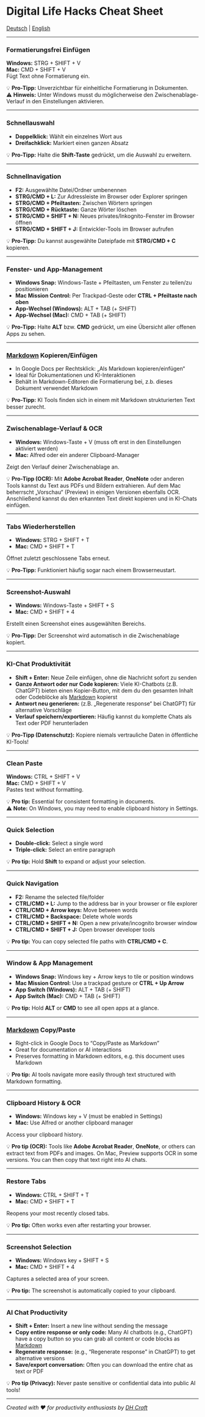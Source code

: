 # Digital Life Hacks Cheat Sheet

[Deutsch](#de) | [English](#en)

---

<a id="de"></a>

### Formatierungsfrei Einfügen
**Windows:** STRG + SHIFT + V  
**Mac:** CMD + SHIFT + V  
Fügt Text ohne Formatierung ein.

💡 **Pro-Tipp:** Unverzichtbar für einheitliche Formatierung in Dokumenten.  
⚠️ **Hinweis:** Unter Windows musst du möglicherweise den Zwischenablage-Verlauf in den Einstellungen aktivieren.

---

### Schnellauswahl
- **Doppelklick:** Wählt ein einzelnes Wort aus  
- **Dreifachklick:** Markiert einen ganzen Absatz  

💡 **Pro-Tipp:** Halte die **Shift-Taste** gedrückt, um die Auswahl zu erweitern.

---

### Schnellnavigation
- **F2:** Ausgewählte Datei/Ordner umbenennen  
- **STRG/CMD + L:** Zur Adressleiste im Browser oder Explorer springen  
- **STRG/CMD + Pfeiltasten:** Zwischen Wörtern springen  
- **STRG/CMD + Rücktaste:** Ganze Wörter löschen  
- **STRG/CMD + SHIFT + N:** Neues privates/Inkognito-Fenster im Browser öffnen  
- **STRG/CMD + SHIFT + J:** Entwickler-Tools im Browser aufrufen

💡 **Pro-Tipp:** Du kannst ausgewählte Dateipfade mit **STRG/CMD + C** kopieren.

---

### Fenster- und App-Management
- **Windows Snap:** Windows-Taste + Pfeiltasten, um Fenster zu teilen/zu positionieren  
- **Mac Mission Control:** Per Trackpad-Geste oder **CTRL + Pfeiltaste nach oben**  
- **App-Wechsel (Windows):** ALT + TAB (+ SHIFT)  
- **App-Wechsel (Mac):** CMD + TAB (+ SHIFT)  

💡 **Pro-Tipp:** Halte **ALT** bzw. **CMD** gedrückt, um eine Übersicht aller offenen Apps zu sehen.

---

### [Markdown](https://www.markdownguide.org/cheat-sheet/) Kopieren/Einfügen
- In Google Docs per Rechtsklick: „Als Markdown kopieren/einfügen“  
- Ideal für Dokumentationen und KI-Interaktionen  
- Behält in Markdown-Editoren die Formatierung bei, z.b. dieses Dokument verwendet Markdown

💡 **Pro-Tipp:** KI Tools finden sich in einem mit Markdown strukturierten Text besser zurecht.

---

### Zwischenablage-Verlauf & OCR
- **Windows:** Windows-Taste + V (muss oft erst in den Einstellungen aktiviert werden)  
- **Mac:** Alfred oder ein anderer Clipboard-Manager

Zeigt den Verlauf deiner Zwischenablage an.

💡 **Pro-Tipp (OCR):** Mit **Adobe Acrobat Reader**, **OneNote** oder anderen Tools kannst du Text aus PDFs und Bildern extrahieren. Auf dem Mac beherrscht „Vorschau“ (Preview) in einigen Versionen ebenfalls OCR. Anschließend kannst du den erkannten Text direkt kopieren und in KI-Chats einfügen.

---

### Tabs Wiederherstellen
- **Windows:** STRG + SHIFT + T  
- **Mac:** CMD + SHIFT + T  

Öffnet zuletzt geschlossene Tabs erneut.

💡 **Pro-Tipp:** Funktioniert häufig sogar nach einem Browserneustart.

---

### Screenshot-Auswahl
- **Windows:** Windows-Taste + SHIFT + S  
- **Mac:** CMD + SHIFT + 4  

Erstellt einen Screenshot eines ausgewählten Bereichs.

💡 **Pro-Tipp:** Der Screenshot wird automatisch in die Zwischenablage kopiert.

---

### KI-Chat Produktivität
- **Shift + Enter:** Neue Zeile einfügen, ohne die Nachricht sofort zu senden  
- **Ganze Antwort oder nur Code kopieren:** Viele KI-Chatbots (z.B. ChatGPT) bieten einen Kopier-Button, mit dem du den gesamten Inhalt oder Codeblöcke als [Markdown](https://www.markdownguide.org/cheat-sheet/) kopierst  
- **Antwort neu generieren:** (z.B. „Regenerate response“ bei ChatGPT) für alternative Vorschläge  
- **Verlauf speichern/exportieren:** Häufig kannst du komplette Chats als Text oder PDF herunterladen
  
💡 **Pro-Tipp (Datenschutz):** Kopiere niemals vertrauliche Daten in öffentliche KI-Tools!

---

<a id="en"></a>

### Clean Paste
**Windows:** CTRL + SHIFT + V  
**Mac:** CMD + SHIFT + V  
Pastes text without formatting.

💡 **Pro tip:** Essential for consistent formatting in documents.  
⚠️ **Note:** On Windows, you may need to enable clipboard history in Settings.

---

### Quick Selection
- **Double-click:** Select a single word  
- **Triple-click:** Select an entire paragraph  

💡 **Pro tip:** Hold **Shift** to expand or adjust your selection.

---

### Quick Navigation
- **F2:** Rename the selected file/folder  
- **CTRL/CMD + L:** Jump to the address bar in your browser or file explorer  
- **CTRL/CMD + Arrow keys:** Move between words  
- **CTRL/CMD + Backspace:** Delete whole words  
- **CTRL/CMD + SHIFT + N:** Open a new private/incognito browser window  
- **CTRL/CMD + SHIFT + J:** Open browser developer tools

💡 **Pro tip:** You can copy selected file paths with **CTRL/CMD + C**.

---

### Window & App Management
- **Windows Snap:** Windows key + Arrow keys to tile or position windows  
- **Mac Mission Control:** Use a trackpad gesture or **CTRL + Up Arrow**  
- **App Switch (Windows):** ALT + TAB (+ SHIFT)  
- **App Switch (Mac):** CMD + TAB (+ SHIFT)

💡 **Pro tip:** Hold **ALT** or **CMD** to see all open apps at a glance.

---

### [Markdown](https://www.markdownguide.org/cheat-sheet/) Copy/Paste
- Right-click in Google Docs to “Copy/Paste as Markdown”  
- Great for documentation or AI interactions  
- Preserves formatting in Markdown editors, e.g. this document uses Markdown

💡 **Pro tip:** AI tools navigate more easily through text structured with Markdown formatting.

---

### Clipboard History & OCR
- **Windows:** Windows key + V (must be enabled in Settings)  
- **Mac:** Use Alfred or another clipboard manager

Access your clipboard history.

💡 **Pro tip (OCR):** Tools like **Adobe Acrobat Reader**, **OneNote**, or others can extract text from PDFs and images. On Mac, Preview supports OCR in some versions. You can then copy that text right into AI chats.

---

### Restore Tabs
- **Windows:** CTRL + SHIFT + T  
- **Mac:** CMD + SHIFT + T  

Reopens your most recently closed tabs.

💡 **Pro tip:** Often works even after restarting your browser.

---

### Screenshot Selection
- **Windows:** Windows key + SHIFT + S  
- **Mac:** CMD + SHIFT + 4  

Captures a selected area of your screen.

💡 **Pro tip:** The screenshot is automatically copied to your clipboard.

---

### AI Chat Productivity
- **Shift + Enter:** Insert a new line without sending the message  
- **Copy entire response or only code:** Many AI chatbots (e.g., ChatGPT) have a copy button so you can grab all content or code blocks as [Markdown](https://www.markdownguide.org/cheat-sheet/)
- **Regenerate response:** (e.g., “Regenerate response” in ChatGPT) to get alternative versions  
- **Save/export conversation:** Often you can download the entire chat as text or PDF
    
💡 **Pro tip (Privacy):** Never paste sensitive or confidential data into public AI tools!

---

*Created with ❤️ for productivity enthusiasts by [DH Craft](https://dhcraft.org)*

